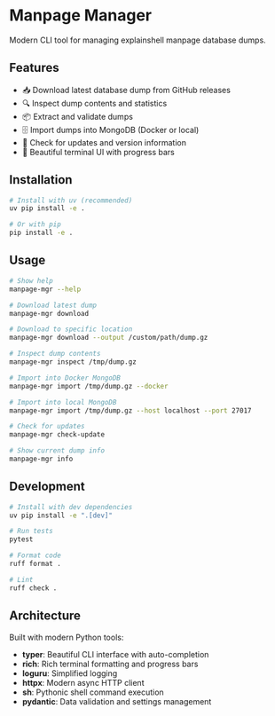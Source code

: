 # Manpage Manager

Modern CLI tool for managing explainshell manpage database dumps.

## Features

- 📥 Download latest database dump from GitHub releases
- 🔍 Inspect dump contents and statistics
- 📦 Extract and validate dumps
- 🗄️ Import dumps into MongoDB (Docker or local)
- 🔄 Check for updates and version information
- 🎨 Beautiful terminal UI with progress bars

## Installation

```bash
# Install with uv (recommended)
uv pip install -e .

# Or with pip
pip install -e .
```

## Usage

```bash
# Show help
manpage-mgr --help

# Download latest dump
manpage-mgr download

# Download to specific location
manpage-mgr download --output /custom/path/dump.gz

# Inspect dump contents
manpage-mgr inspect /tmp/dump.gz

# Import into Docker MongoDB
manpage-mgr import /tmp/dump.gz --docker

# Import into local MongoDB
manpage-mgr import /tmp/dump.gz --host localhost --port 27017

# Check for updates
manpage-mgr check-update

# Show current dump info
manpage-mgr info
```

## Development

```bash
# Install with dev dependencies
uv pip install -e ".[dev]"

# Run tests
pytest

# Format code
ruff format .

# Lint
ruff check .
```

## Architecture

Built with modern Python tools:

- **typer**: Beautiful CLI interface with auto-completion
- **rich**: Rich terminal formatting and progress bars
- **loguru**: Simplified logging
- **httpx**: Modern async HTTP client
- **sh**: Pythonic shell command execution
- **pydantic**: Data validation and settings management
